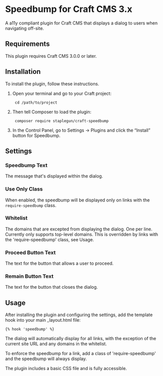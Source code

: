 # Speedbump for Craft CMS 3.x

A a11y compliant plugin for Craft CMS that displays a dialog to users when navigating off-site.

## Requirements

This plugin requires Craft CMS 3.0.0 or later.

## Installation

To install the plugin, follow these instructions.

1. Open your terminal and go to your Craft project:

        cd /path/to/project

2. Then tell Composer to load the plugin:

        composer require staplegun/craft-speedbump

3. In the Control Panel, go to Settings → Plugins and click the “Install” button for Speedbump.

## Settings

### Speedbump Text

The message that's displayed within the dialog.

### Use Only Class

When enabled, the speedbump will be displayed only on links with the `require-speedbump` class.

### Whitelist

The domains that are excepted from displaying the dialog. One per line. Currently only supports top-level domains. This is overridden by links with the 'require-speedbump' class, see Usage.

### Proceed Button Text

The text for the button that allows a user to proceed.

### Remain Button Text

The text for the button that closes the dialog.

## Usage

After installing the plugin and configuring the settings, add the template hook into your main _layout.html file:

`{% hook 'speedbump' %}`

 The dialog will automatically display for all links, with the exception of the current site URL and any domains in the whitelist.

To enforce the speedbump for a link, add a class of 'require-speedbump' and the speedbump will always display.

The plugin includes a basic CSS file and is fully accessible.
